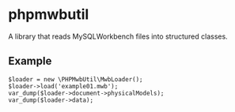 # phpmwbutil

A library that reads MySQLWorkbench files into structured classes.

## Example

```
$loader = new \PHPMwbUtil\MwbLoader();
$loader->load('example01.mwb');
var_dump($loader->document->physicalModels);
var_dump($loader->data);
```
